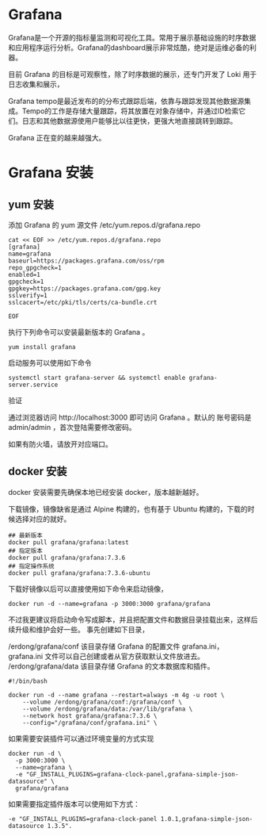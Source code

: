 # Grafana

Grafana是一个开源的指标量监测和可视化工具。常用于展示基础设施的时序数据和应用程序运行分析。Grafana的dashboard展示非常炫酷，绝对是运维必备的利器。

目前 Grafana 的目标是可观察性，除了时序数据的展示，还专门开发了 Loki 用于日志收集和展示，

Grafana tempo是最近发布的的分布式跟踪后端，依靠与跟踪发现其他数据源集成。Tempo的工作是存储大量跟踪，将其放置在对象存储中，并通过ID检索它们。日志和其他数据源使用户能够比以往更快，更强大地直接跳转到跟踪。

Grafana 正在变的越来越强大。

# Grafana 安装

## yum 安装

添加 Grafana 的 yum 源文件 /etc/yum.repos.d/grafana.repo

```
cat << EOF >> /etc/yum.repos.d/grafana.repo
[grafana]
name=grafana
baseurl=https://packages.grafana.com/oss/rpm
repo_gpgcheck=1
enabled=1
gpgcheck=1
gpgkey=https://packages.grafana.com/gpg.key
sslverify=1
sslcacert=/etc/pki/tls/certs/ca-bundle.crt

EOF
```

执行下列命令可以安装最新版本的 Grafana 。

```
yum install grafana
```

启动服务可以使用如下命令

```
systemctl start grafana-server && systemctl enable grafana-server.service
```

验证

通过浏览器访问 http://localhost:3000 即可访问 Grafana 。默认的 账号密码是 admin/admin ，首次登陆需要修改密码。

如果有防火墙，请放开对应端口。


## docker 安装

docker 安装需要先确保本地已经安装 docker，版本越新越好。

下载镜像，镜像缺省是通过 Alpine 构建的，也有基于 Ubuntu 构建的，下载的时候选择对应的就好。

```
## 最新版本
docker pull grafana/grafana:latest 
## 指定版本
docker pull grafana/grafana:7.3.6
## 指定操作系统
docker pull grafana/grafana:7.3.6-ubuntu
```

下载好镜像以后可以直接使用如下命令来启动镜像，

```
docker run -d --name=grafana -p 3000:3000 grafana/grafana
```

不过我更建议将启动命令写成脚本，并且把配置文件和数据目录挂载出来，这样后续升级和维护会好一些。
事先创建如下目录，

/erdong/grafana/conf 该目录存储 Grafana 的配置文件 grafana.ini，grafana.ini 文件可以自己创建或者从官方获取默认文件放进去。
/erdong/grafana/data 该目录存储 Grafana 的文本数据库和插件。
```
#!/bin/bash

docker run -d --name grafana --restart=always -m 4g -u root \
    --volume /erdong/grafana/conf:/grafana/conf \
    --volume /erdong/grafana/data:/var/lib/grafana \
    --network host grafana/grafana:7.3.6 \
    --config="/grafana/conf/grafana.ini" \
```

如果需要安装插件可以通过环境变量的方式实现

```
docker run -d \
  -p 3000:3000 \
  --name=grafana \
  -e "GF_INSTALL_PLUGINS=grafana-clock-panel,grafana-simple-json-datasource" \
  grafana/grafana
```

如果需要指定插件版本可以使用如下方式：

```
-e "GF_INSTALL_PLUGINS=grafana-clock-panel 1.0.1,grafana-simple-json-datasource 1.3.5".

```